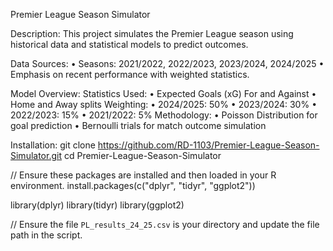 Premier League Season Simulator

Description:
This project simulates the Premier League season using historical data and statistical models to predict outcomes.

Data Sources:
	• Seasons: 2021/2022, 2022/2023, 2023/2024, 2024/2025
	• Emphasis on recent performance with weighted statistics.
 
Model Overview:
	Statistics Used:
	• Expected Goals (xG) For and Against
	• Home and Away splits
	Weighting:
	• 2024/2025: 50%
	• 2023/2024: 30%
	• 2022/2023: 15%
	• 2021/2022: 5%
	Methodology:
	• Poisson Distribution for goal prediction
	• Bernoulli trials for match outcome simulation


Installation:
git clone https://github.com/RD-1103/Premier-League-Season-Simulator.git
cd Premier-League-Season-Simulator

// Ensure these packages are installed and then loaded in your R environment.
install.packages(c("dplyr", "tidyr", "ggplot2"))

library(dplyr)
library(tidyr)
library(ggplot2)

// Ensure the file `PL_results_24_25.csv` is your directory and update the file path in the script.
